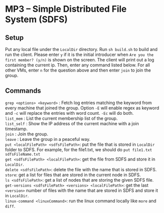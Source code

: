 # MP3 – Simple Distributed File System (SDFS)

## Setup
Put any local file under the `LocalDir` directory. Run `sh build.sh` to build and run the client. Please enter `y` if it is the initial introducer when `Are you the first member? (y/n)`
is shown on the screen. The client will print out a log containing the current ip. Then, enter any command listed below.
For all other VMs, enter `n` for the question above and then enter `join` to join the group.

## Commands
`grep <options> <keyword>` : Fetch log entries matching the keyword from every machine that joined the group. Option `-E` will enable regex as keyword and `-c` will replace the entries with word count. `-Ec` will do both.\
`list_mem` : List the current membership list of the group.\
`list_self` : Show the IP address of the current machine with a join timestamp. \
`join` : Join the group.\
`leave` : Leave the group in a peaceful way.\
`put <localFilePath> <sdfsFilePath>`: put the file that is stored in `LocalDir` folder to SDFS. For example, for the file1.txt, we should do `put file1.txt sdfsFileName.txt`\
`get <sdfsFilePath> <localFilePath>`: get the file from SDFS and store it in `LocalDir`.\
`delete <sdfsFilePath>`: delete the file with the name that is stored in SDFS.\
`store`: get a list for files that are stored in the current node in SDFS.\
`ls <sdfsFilePath>`: get a list of nodes that are storing the given SDFS file.\
`get-versions <sdfsFilePath> <versions> <localFilePath>`: get the last `<version>` number of files with the name that are stored in SDFS and store it in `LocalDir`.\
`linux-command <linuxCommand>`: run the linux command locally like `more` and `diff`.
